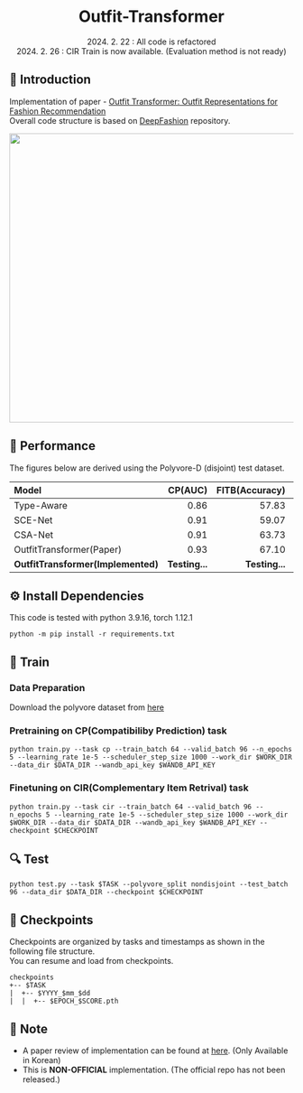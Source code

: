 # <div align="center"> Outfit-Transformer </div>

<div align="center"> 2024. 2. 22 : All code is refactored </div>
<div align="center"> 2024. 2. 26 : CIR Train is now available. (Evaluation method is not ready) </div>

## 🤗 Introduction
Implementation of paper - [Outfit Transformer: Outfit Representations for Fashion Recommendation](https://arxiv.org/abs/2204.04812)<br>
Overall code structure is based on [DeepFashion](https://github.com/owj0421/DeepFashion) repository.


<div align="center"> <img src = https://github.com/owj0421/outfit-transformer/assets/98876272/fc39d1c7-b076-495d-8213-3b98ef038b64 width = 512> </div>


## 🎯 Performance
The figures below are derived using the Polyvore-D (disjoint) test dataset.

<div align="center">

|Model|CP(AUC)|FITB(Accuracy)|CIR(Recall@10)|
|:-|-:|-:|-:|
|Type-Aware|0.86|57.83|3.50|
|SCE-Net|0.91|59.07|5.10|
|CSA-Net|0.91|63.73|8.27|
|OutfitTransformer(Paper)|0.93|67.10|9.58|
|**OutfitTransformer(Implemented)**|**Testing...**|**Testing...**|Not Trained|
</div>



## ⚙ Install Dependencies
This code is tested with python 3.9.16, torch 1.12.1
```
python -m pip install -r requirements.txt
```

## 🧱 Train
### Data Preparation
Download the polyvore dataset from [here](https://github.com/xthan/polyvore-dataset)

### Pretraining on CP(Compatibiliby Prediction) task
```
python train.py --task cp --train_batch 64 --valid_batch 96 --n_epochs 5 --learning_rate 1e-5 --scheduler_step_size 1000 --work_dir $WORK_DIR --data_dir $DATA_DIR --wandb_api_key $WANDB_API_KEY
```

### Finetuning on CIR(Complementary Item Retrival) task
```
python train.py --task cir --train_batch 64 --valid_batch 96 --n_epochs 5 --learning_rate 1e-5 --scheduler_step_size 1000 --work_dir $WORK_DIR --data_dir $DATA_DIR --wandb_api_key $WANDB_API_KEY --checkpoint $CHECKPOINT
```

## 🔍 Test
```
python test.py --task $TASK --polyvore_split nondisjoint --test_batch 96 --data_dir $DATA_DIR --checkpoint $CHECKPOINT
```

## 🧶 Checkpoints
Checkpoints are organized by tasks and timestamps as shown in the following file structure. <br>
You can resume and load from checkpoints.
```
checkpoints
+-- $TASK
|  +-- $YYYY_$mm_$dd
|  |  +-- $EPOCH_$SCORE.pth
```

## 🔔 Note
- A paper review of implementation can be found at [here](). (Only Available in Korean)
- This is **NON-OFFICIAL** implementation. (The official repo has not been released.)
